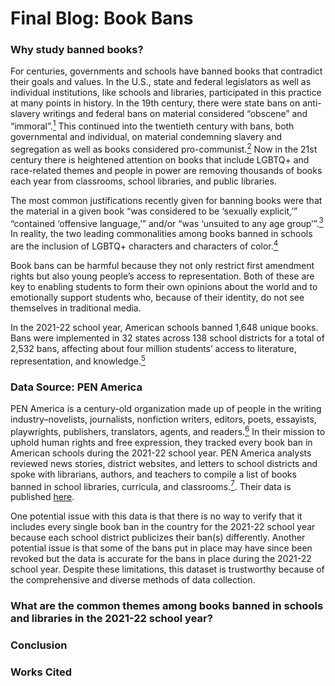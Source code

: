 # Final Blog: Book Bans

### Why study banned books?
For centuries, governments and schools have banned books that contradict their goals and values. In the U.S., state and federal legislators as well as individual institutions, like schools and libraries, participated in this practice at many points in history. In the 19th century, there were state bans on anti-slavery writings and federal bans on material considered “obscene” and “immoral”.[<sup>1</sup>](https://www.nationalgeographic.com/culture/article/history-of-book-bans-in-the-united-states) This continued into the twentieth century with bans, both governmental and individual, on material condemning slavery and segregation as well as books considered pro-communist.[<sup>2</sup>](https://www.nationalgeographic.com/culture/article/history-of-book-bans-in-the-united-states) Now in the 21st century there is heightened attention on books that include LGBTQ+ and race-related themes and people in power are removing thousands of books each year from classrooms, school libraries, and public libraries.

The most common justifications recently given for banning books were that the material in a given book “was considered to be ‘sexually explicit,’” “contained ‘offensive language,’” and/or “was ‘unsuited to any age group’”.[<sup>3</sup>](https://www.ala.org/advocacy/bbooks/banned-books-qa) In reality, the two leading commonalities among books banned in schools are the inclusion of LGBTQ+ characters and characters of color.[<sup>4</sup>](https://pen.org/report/banned-usa-growing-movement-to-censor-books-in-schools/)

Book bans can be harmful because they not only restrict first amendment rights but also young people’s access to representation. Both of these are key to enabling students to form their own opinions about the world and to emotionally support students who, because of their identity, do not see themselves in traditional media.

In the 2021-22 school year, American schools banned 1,648 unique books. Bans were implemented in 32 states across 138 school districts for a total of 2,532 bans, affecting about four million students’ access to literature, representation, and knowledge.[<sup>5</sup>](https://docs.google.com/spreadsheets/d/1hTs_PB7KuTMBtNMESFEGuK-0abzhNxVv4tgpI5-iKe8/edit#gid=1397437044)

### Data Source: PEN America
PEN America is a century-old organization made up of people in the writing industry–novelists, journalists, nonfiction writers, editors, poets, essayists, playwrights, publishers, translators, agents, and readers.[<sup>6</sup>](https://pen.org/about-us/) In their mission to uphold human rights and free expression, they tracked every book ban in American schools during the 2021-22 school year. PEN America analysts reviewed news stories, district websites, and letters to school districts and spoke with librarians, authors, and teachers to compile a list of books banned in school libraries, curricula, and classrooms.[<sup>7</sup>](https://docs.google.com/spreadsheets/d/1hTs_PB7KuTMBtNMESFEGuK-0abzhNxVv4tgpI5-iKe8/edit#gid=1263265416). Their data is published [here](https://docs.google.com/spreadsheets/d/1hTs_PB7KuTMBtNMESFEGuK-0abzhNxVv4tgpI5-iKe8/edit#gid=1171606318).

One potential issue with this data is that there is no way to verify that it includes every single book ban in the country for the 2021-22 school year because each school district publicizes their ban(s) differently. Another potential issue is that some of the bans put in place may have since been revoked but the data is accurate for the bans in place during the 2021-22 school year. Despite these limitations, this dataset is trustworthy because of the comprehensive and diverse methods of data collection.

### What are the common themes among books banned in schools and libraries in the 2021-22 school year?

### Conclusion

### Works Cited
